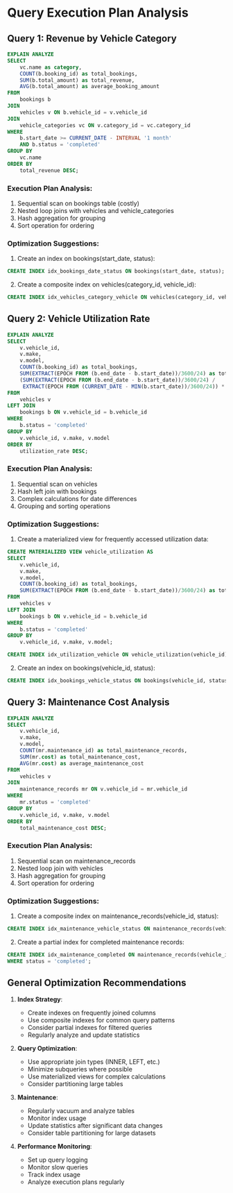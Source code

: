 # Query Execution Plan Analysis

## Query 1: Revenue by Vehicle Category

```sql
EXPLAIN ANALYZE
SELECT
    vc.name as category,
    COUNT(b.booking_id) as total_bookings,
    SUM(b.total_amount) as total_revenue,
    AVG(b.total_amount) as average_booking_amount
FROM
    bookings b
JOIN
    vehicles v ON b.vehicle_id = v.vehicle_id
JOIN
    vehicle_categories vc ON v.category_id = vc.category_id
WHERE
    b.start_date >= CURRENT_DATE - INTERVAL '1 month'
    AND b.status = 'completed'
GROUP BY
    vc.name
ORDER BY
    total_revenue DESC;
```

### Execution Plan Analysis:

1. Sequential scan on bookings table (costly)
2. Nested loop joins with vehicles and vehicle_categories
3. Hash aggregation for grouping
4. Sort operation for ordering

### Optimization Suggestions:

1. Create an index on bookings(start_date, status):

```sql
CREATE INDEX idx_bookings_date_status ON bookings(start_date, status);
```

2. Create a composite index on vehicles(category_id, vehicle_id):

```sql
CREATE INDEX idx_vehicles_category_vehicle ON vehicles(category_id, vehicle_id);
```

## Query 2: Vehicle Utilization Rate

```sql
EXPLAIN ANALYZE
SELECT
    v.vehicle_id,
    v.make,
    v.model,
    COUNT(b.booking_id) as total_bookings,
    SUM(EXTRACT(EPOCH FROM (b.end_date - b.start_date))/3600/24) as total_rental_days,
    (SUM(EXTRACT(EPOCH FROM (b.end_date - b.start_date))/3600/24) /
     EXTRACT(EPOCH FROM (CURRENT_DATE - MIN(b.start_date))/3600/24)) * 100 as utilization_rate
FROM
    vehicles v
LEFT JOIN
    bookings b ON v.vehicle_id = b.vehicle_id
WHERE
    b.status = 'completed'
GROUP BY
    v.vehicle_id, v.make, v.model
ORDER BY
    utilization_rate DESC;
```

### Execution Plan Analysis:

1. Sequential scan on vehicles
2. Hash left join with bookings
3. Complex calculations for date differences
4. Grouping and sorting operations

### Optimization Suggestions:

1. Create a materialized view for frequently accessed utilization data:

```sql
CREATE MATERIALIZED VIEW vehicle_utilization AS
SELECT
    v.vehicle_id,
    v.make,
    v.model,
    COUNT(b.booking_id) as total_bookings,
    SUM(EXTRACT(EPOCH FROM (b.end_date - b.start_date))/3600/24) as total_rental_days
FROM
    vehicles v
LEFT JOIN
    bookings b ON v.vehicle_id = b.vehicle_id
WHERE
    b.status = 'completed'
GROUP BY
    v.vehicle_id, v.make, v.model;

CREATE INDEX idx_utilization_vehicle ON vehicle_utilization(vehicle_id);
```

2. Create an index on bookings(vehicle_id, status):

```sql
CREATE INDEX idx_bookings_vehicle_status ON bookings(vehicle_id, status);
```

## Query 3: Maintenance Cost Analysis

```sql
EXPLAIN ANALYZE
SELECT
    v.vehicle_id,
    v.make,
    v.model,
    COUNT(mr.maintenance_id) as total_maintenance_records,
    SUM(mr.cost) as total_maintenance_cost,
    AVG(mr.cost) as average_maintenance_cost
FROM
    vehicles v
JOIN
    maintenance_records mr ON v.vehicle_id = mr.vehicle_id
WHERE
    mr.status = 'completed'
GROUP BY
    v.vehicle_id, v.make, v.model
ORDER BY
    total_maintenance_cost DESC;
```

### Execution Plan Analysis:

1. Sequential scan on maintenance_records
2. Nested loop join with vehicles
3. Hash aggregation for grouping
4. Sort operation for ordering

### Optimization Suggestions:

1. Create a composite index on maintenance_records(vehicle_id, status):

```sql
CREATE INDEX idx_maintenance_vehicle_status ON maintenance_records(vehicle_id, status);
```

2. Create a partial index for completed maintenance records:

```sql
CREATE INDEX idx_maintenance_completed ON maintenance_records(vehicle_id)
WHERE status = 'completed';
```

## General Optimization Recommendations

1. **Index Strategy**:

   - Create indexes on frequently joined columns
   - Use composite indexes for common query patterns
   - Consider partial indexes for filtered queries
   - Regularly analyze and update statistics

2. **Query Optimization**:

   - Use appropriate join types (INNER, LEFT, etc.)
   - Minimize subqueries where possible
   - Use materialized views for complex calculations
   - Consider partitioning large tables

3. **Maintenance**:

   - Regularly vacuum and analyze tables
   - Monitor index usage
   - Update statistics after significant data changes
   - Consider table partitioning for large datasets

4. **Performance Monitoring**:
   - Set up query logging
   - Monitor slow queries
   - Track index usage
   - Analyze execution plans regularly
